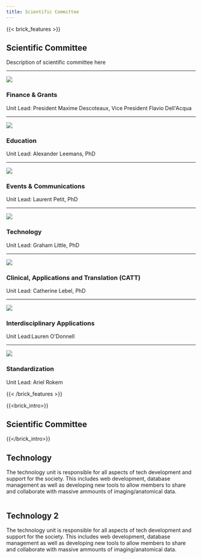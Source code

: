 ```yaml
---
title: Scientific Committee
---
```

{{< brick_features >}}
## Scientific Committee

Description of scientific committee here

---

![](/img/icons/material-symbols/200/rounded/auto_awesome_mosaic.svg)
### Finance & Grants

Unit Lead: President Maxime Descoteaux, Vice President Flavio Dell'Acqua

---

![](/img/icons/material-symbols/200/rounded/auto_awesome_mosaic.svg)
### Education

Unit Lead: Alexander Leemans, PhD

---

![](/img/icons/material-symbols/200/rounded/performance_max.svg)
### Events & Communications

Unit Lead: Laurent Petit, PhD

---

![](/img/icons/material-symbols/200/rounded/design_services.svg)
### Technology

Unit Lead: Graham Little, PhD


---

![](/img/icons/material-symbols/200/rounded/devices.svg)
### Clinical, Applications and Translation (CATT)

Unit Lead: Catherine Lebel, PhD

---

![](/img/icons/material-symbols/200/rounded/timer.svg)
### Interdisciplinary Applications

Unit Lead:Lauren O'Donnell

---

![](/img/icons/material-symbols/200/rounded/auto_fix.svg)
### Standardization

Unit Lead: Ariel Rokem


{{< /brick_features >}}

{{<brick_intro>}}
## Scientific Committee
{{</brick_intro>}}

<section class="cta hasbackgroundcolor">
    <div class="container">
        <div class="twocols box">
            <div class="text">
                <div><h2 id="get-started-with-hugobricks-today">Technology</h2>
<p>The technology unit is responsible for all aspects of tech development and support for the society. This includes web development, database management as well as developing new tools to allow members to share and collaborate with massive ammounts of imaging/anatomical data.</p>

</div>
    </div>
            <div class="image">
                <div><p><img src="/uploads/illustrations/cuate/server.svg" alt="" class="is_svg" /></p></div>
            </div>
        </div>
    </div>
</section>

<section class="cta hasbackgroundcolor">
    <div class="container">
        <div class="twocols box">
            <div class="text">
                <div><h2 id="get-started-with-hugobricks-today">Technology 2</h2>
<p>The technology unit is responsible for all aspects of tech development and support for the society. This includes web development, database management as well as developing new tools to allow members to share and collaborate with massive ammounts of imaging/anatomical data.</p>

</div>
    </div>
            <div class="image">
                <div><p><img src="/uploads/illustrations/cuate/server.svg" alt="" class="is_svg" /></p></div>
            </div>
        </div>
    </div>
</section>

